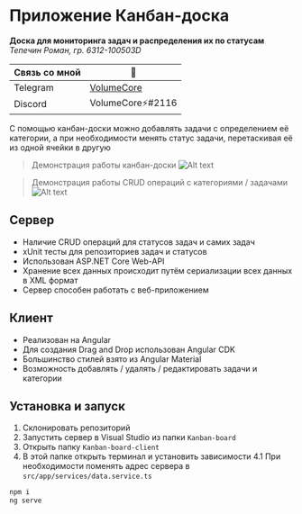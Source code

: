 
# Приложение Канбан-доска

**Доска для мониторинга задач и распределения их по статусам**
*Тепечин Роман, гр. 6312-100503D*

| Связь со мной | 👀 |
| ------ | ------ |
| Telegram | [VolumeCore](https://t.me/volumecore) |
| Discord | VolumeCore⚡#2116 |

С помощью канбан-доски можно добавлять задачи с определением её категории,
а при необходимости менять статус задачи, перетаскивая её из одной ячейки в другую

> Демонстрация работы канбан-доски
![Alt text](https://psv4.vkuseraudio.net/s/v1/d/uNlF6390yc2tlwSiKylpmj71gltwlEijn9-wttYw9mXSRbGl_V34OH0vZSE9FULjDpZO-Bn7r6eB8TexMO96l4CQdj-qU1f5me4fFx9QrOLkbW5hpEgODw/wer1.gif)

> Демонстрация работы CRUD операций с категориями / задачами
![Alt text](https://sun7-14.userapi.com/s/v1/d/DkM7SmqCLDuCwRs9uXsCjEfVSB22glM7XhkQjU_mP5aXg83iL6z-s2YlRtq6h-A1PX1KXa-rWnHtthQpwrrK3hKN8u6v_N6vHAh20yDhR7rDF_68crhvKQ/wer2.gif)
## Сервер

- Наличие CRUD операций для статусов задач и самих задач
- xUnit тесты для репозиториев задач и статусов
- Использован ASP.NET Core Web-API
- Хранение всех данных происходит путём сериализации всех данных в XML формат
- Сервер способен работать с веб-приложением

## Клиент

- Реализован на Angular
- Для создания Drag and Drop использован Angular CDK
- Большинство стилей взято из Angular Material
- Возможность добавлять / удалять / редактировать задачи и категории

## Установка и запуск
1. Склонировать репозиторий
2. Запустить сервер в Visual Studio из папки `Kanban-board`
3. Открыть папку `Kanban-board-client`
4. В этой папке открыть терминал и установить зависимости
4.1 При необходимости поменять адрес сервера в `src/app/services/data.service.ts`
```sh
npm i
ng serve
```